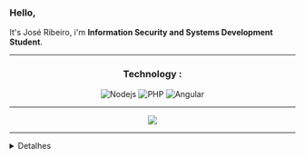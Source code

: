 
### Hello, 
It's José Ribeiro, i'm **Information Security and Systems Development Student**. 

<!--<p align="left"> <img src="https://komarev.com/ghpvc/?username=cjhota&color=blue" alt="Profile views" /> </p> -->

---
 <div align="center"> 
 
### Technology : 

</div> 

 <div align="center"> 

<!--![Badge](https://img.shields.io/badge/-Git-%23F05032?style=flat-square&logo=git&logoColor=%23ffffff)-->
<!--![Badge](https://img.shields.io/badge/-GitHub-181717?style=flat-square&logo=github) -->
<!--![JavaScript](https://img.shields.io/badge/-JavaScript-%23F7DF1C?style=flat-square&logo=javascript&logoColor=000000&labelColor=%23F7DF1C&color=%23FFCE5A) -->
<!--![HTML5](https://img.shields.io/badge/-HTML5-%23E44D27?style=flat-square&logo=html5&logoColor=ffffff) -->
<!--![CSS3](https://img.shields.io/badge/-CSS3-%231572B6?style=flat-square&logo=css3)-->
<!--![Reactjs][(https://img.shields.io/badge/-Reactjs-blue?style=flat-square&logo=React.js) -->
![Nodejs](https://img.shields.io/badge/-Nodejs-black?style=flat-square&logo=Node.js) 
![PHP](https://img.shields.io/badge/-PHP-8B89CC?style=flat-square&logo=php&logoColor=ffffff)
![Angular](https://img.shields.io/badge/-Angular-C3002F?style=flat-square&logo=Angular&logoColor=ffffff)
 
</div> 

---


<div align="center">
  <img  src="https://github-readme-streak-stats.herokuapp.com/?user=Ribeiirro&theme=react&date_format=j%20M%5B%20Y%5D">
</div>
<hr />
<!--## ⚙️ &nbsp;GitHub Analytics-->
<details>
  <summary> Detalhes</summary>
  <br/>
<a href="https://github.com/Ribeiirro/github-readme-stats">
  <img align="center" src="https://github-readme-stats.vercel.app/api?username=Ribeiirro&show_icons=true&theme=react" />
<!--   <img align="center" src="https://github-readme-stats.vercel.app/api?username=Ribeiirro&show_icons=true&theme=dracula" /> -->
</a>
<a href="https://github.com/Ribeiirro/convoychat">
  <img align="left" src="https://github-readme-stats.vercel.app/api/top-langs/?username=Ribeiirro&theme=react" />
</a>


 </details>
<!-- 
<p align="left">
<img width="530em" src="https://github-readme-stats.vercel.app/api?username=cjhota&show_icons=true&theme=tokyonight" alt="cjhota's stats"/>
</p>-->
<!-- 
<p align="right">
<img width="530em" src="https://github-readme-stats.vercel.app/api/top-langs/?username=cjhota&layout=compact&theme=tokyonight" alt="cjhota's most languages"/>
</p>
<br><br>-->

<!--  dracula -->
<!-- <a href="https://github.com/cjhota">
  <img align="" src="https://github-readme-stats.vercel.app/api?username=cjhota&show_icons=true&theme=tokyonight" />
</a>
 -->
<!-- <a href="https://github.com/cjhota/convoychat">
  <img align="" src="https://github-readme-streak-stats.herokuapp.com/?user=cjhota&hide_border=true&theme=tokyonight&show_icons=true" />
</a> -->

<!-- <a href="https://github.com/cjhota">
  <img align="left" src="https://github-readme-stats.vercel.app/api/top-langs/?username=cjhota&theme=tokyonight" />
</a>
 -->
<!-- ![YOUR github stats](https://github-readme-stats.vercel.app/api?username=cjhota&show_icons=true&theme=dracula) -->
 
<!-- ### Contact _:octocat: -->

<!-- <div align="center">
 
</div> -->
<!-- [![Linkedin Badge](https://img.shields.io/badge/-José_Ribeiro-blue?style=flat-square&logo=Linkedin&logoColor=white&link=https://www.linkedin.com/in/josekcarvalho/)](https://www.linkedin.com/in/josekcarvalho/)
[![Gmail Badge](https://img.shields.io/badge/-Gmail_José_Ribeiro-c14438?style=flat-square&logo=Gmail&logoColor=white&link=mailto:joseribeirocsr@gmail.com)](mailto:joseribeirocsr@gmail.com) -->
<!-- [![gmail](https://img.shields.io/badge/Gmail-red?style=flat&logo=gmail&labelColor=white)](mailto:joseribeirocsr@gmail@gmail.com)
[![linkedin](https://img.shields.io/badge/Linkedin-blue?style=flat&logo=linkedin&labelColor=blue)](https://www.linkedin.com/in/josekcarvalho/) -->

<!--  :octocat: -->

